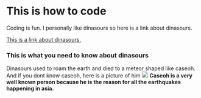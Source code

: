 # This is how to code
<!Doctype html>
<head>
  <title>HTML Tutorial</title>
</head>
<body>
<p> Coding is fun. I personally like dinasours so here is a link about dinasours.</p>
<a href="https://www.youtube.com/watch?v=9ro-Qyatyhk">This is a link about dinasours.</a>

<h3> This is what you need to know about dinasours</h3>

<p2> Dinasours used to roam the earth and died to a meteor shaped like caseoh. And if you dont know caseoh, here is a picture of him</p2>
<img src="https://pbs.twimg.com/profile_images/1709324213708873728/csXP2PM2_400x400.jpg">
<b>Caseoh is a very well known person because he is the reason for all the earthquakes happening in asia.</b>
</html>